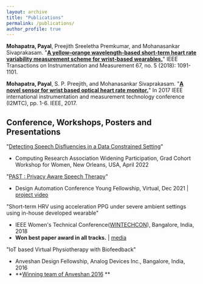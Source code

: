 ```yaml
---
layout: archive
title: "Publications"
permalink: /publications/
author_profile: true
---
```

**Mohapatra, Payal**, Preejith Sreeletha Premkumar, and Mohanasankar Sivaprakasam. "[**A yellow–orange wavelength-based short-term heart rate variability measurement scheme for wrist-based wearables.**](https://ieeexplore.ieee.org/abstract/document/8253824)" IEEE Transactions on Instrumentation and Measurement 67, no. 5 (2018): 1091-1101.

**Mohapatra, Payal**, S. P. Preejith, and Mohanasankar Sivaprakasam. "[**A novel sensor for wrist based optical heart rate monitor.**](https://ieeexplore.ieee.org/abstract/document/7969842)" In 2017 IEEE international instrumentation and measurement technology conference (I2MTC), pp. 1-6. IEEE, 2017.

Conference, Workshops, Posters and Presentations
------

"[Detecting Speech Disfluencies in a Data Constrained Setting](https://www.dropbox.com/s/7cp6aqu3ts89bu5/CRA2022_poster_v2.pdf?dl=0)"
- Computing Research Association Widening Participation, Grad Cohort Workshop for Women, New Orleans, USA, April 2022



"[PAST : Privacy Aware Speech Therapy](https://www.dropbox.com/s/ozbpyp5pgv2he5a/PAST_Poster_Payal.pdf?dl=0)" 
- Design Automation Conference Young Fellowship, Virtual, Dec 2021 | [project video](https://www.youtube.com/watch?v=wM3RPnj7sVY)


"Short-term HRV using acceleration PPG under severe ambient settings using in-house developed wearable"
- IEEE Women's Technical Conference([WINTECHCON](https://wintechcon.com/assets/papers/2018/2018-wintechcon-final-program.pdf)), Bangalore, India, 2018
- **Won best paper award in all tracks.** | [media](https://www.facebook.com/AnalogDevicesInc/posts/congratulations-to-payal-mohapatra-kneeling-left-on-her-award-for-best-paper-at-/2080443635312168/)

"IoT based Virtual Physiotherapy with Biofeedback"
- Anveshan Design Fellowship, Analog Devices Inc., Bangalore, India, 2016
- **[Winning team of Anveshan 2016](https://www.analog.com/en/education/university-engagement/india/anveshan-2016-fellowship-winning-teams.html) ** 
